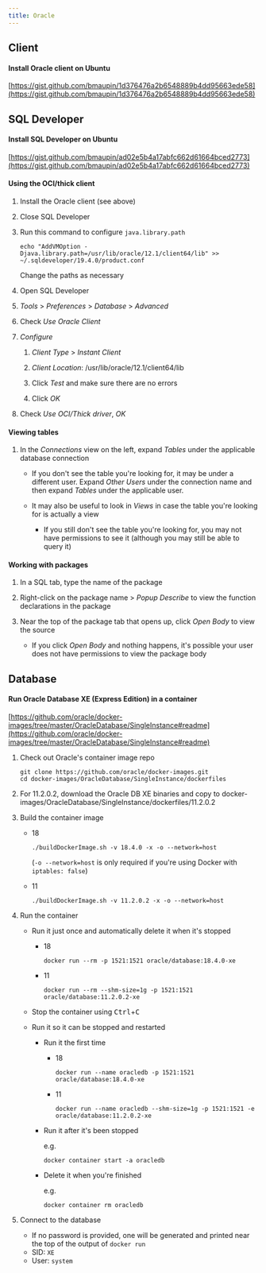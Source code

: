 ```yaml
---
title: Oracle
---
```


## Client

#### Install Oracle client on Ubuntu

[https://gist.github.com/bmaupin/1d376476a2b6548889b4dd95663ede58](https://gist.github.com/bmaupin/1d376476a2b6548889b4dd95663ede58)

## SQL Developer

#### Install SQL Developer on Ubuntu

[https://gist.github.com/bmaupin/ad02e5b4a17abfc662d61664bced2773](https://gist.github.com/bmaupin/ad02e5b4a17abfc662d61664bced2773)

#### Using the OCI/thick client

1. Install the Oracle client (see above)

1. Close SQL Developer

1. Run this command to configure `java.library.path`

   ```
   echo "AddVMOption -Djava.library.path=/usr/lib/oracle/12.1/client64/lib" >> ~/.sqldeveloper/19.4.0/product.conf
   ```

   Change the paths as necessary

1. Open SQL Developer

1. _Tools_ > _Preferences_ > _Database_ > _Advanced_

1. Check _Use Oracle Client_

1. _Configure_

   1. _Client Type_ > _Instant Client_

   1. _Client Location_: /usr/lib/oracle/12.1/client64/lib

   1. Click _Test_ and make sure there are no errors

   1. Click _OK_

1. Check _Use OCI/Thick driver_, _OK_

#### Viewing tables

1. In the _Connections_ view on the left, expand _Tables_ under the applicable database connection

   - If you don't see the table you're looking for, it may be under a different user. Expand _Other Users_ under the connection name and then expand _Tables_ under the applicable user.

   - It may also be useful to look in _Views_ in case the table you're looking for is actually a view

     - If you still don't see the table you're looking for, you may not have permissions to see it (although you may still be able to query it)

#### Working with packages

1. In a SQL tab, type the name of the package

1. Right-click on the package name > _Popup Describe_ to view the function declarations in the package

1. Near the top of the package tab that opens up, click _Open Body_ to view the source

   - If you click _Open Body_ and nothing happens, it's possible your user does not have permissions to view the package body

## Database

#### Run Oracle Database XE (Express Edition) in a container

[https://github.com/oracle/docker-images/tree/master/OracleDatabase/SingleInstance#readme](https://github.com/oracle/docker-images/tree/master/OracleDatabase/SingleInstance#readme)

1. Check out Oracle's container image repo

   ```
   git clone https://github.com/oracle/docker-images.git
   cd docker-images/OracleDatabase/SingleInstance/dockerfiles
   ```

1. For 11.2.0.2, download the Oracle DB XE binaries and copy to docker-images/OracleDatabase/SingleInstance/dockerfiles/11.2.0.2

1. Build the container image

   - 18

     ```
     ./buildDockerImage.sh -v 18.4.0 -x -o --network=host
     ```

     (`-o --network=host` is only required if you're using Docker with `iptables: false`)

   - 11

     ```
     ./buildDockerImage.sh -v 11.2.0.2 -x -o --network=host
     ```

1. Run the container

   - Run it just once and automatically delete it when it's stopped

     - 18

       ```
       docker run --rm -p 1521:1521 oracle/database:18.4.0-xe
       ```

     - 11

       ```
       docker run --rm --shm-size=1g -p 1521:1521 oracle/database:11.2.0.2-xe
       ```

   - Stop the container using <kbd>Ctrl</kbd>+<kbd>C</kbd>

   - Run it so it can be stopped and restarted

     - Run it the first time

       - 18

         ```
         docker run --name oracledb -p 1521:1521 oracle/database:18.4.0-xe
         ```

       - 11

         ```
         docker run --name oracledb --shm-size=1g -p 1521:1521 -e oracle/database:11.2.0.2-xe
         ```

     - Run it after it's been stopped

       e.g.

       ```
       docker container start -a oracledb
       ```

     - Delete it when you're finished

       e.g.

       ```
       docker container rm oracledb
       ```

1. Connect to the database

   - If no password is provided, one will be generated and printed near the top of the output of `docker run`
   - SID: `XE`
   - User: `system`
